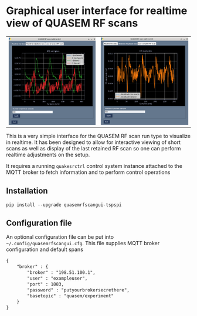 # Graphical user interface for realtime view of QUASEM RF scans

|     |     |
| --- | --- |
| ![](https://raw.githubusercontent.com/tspspi/quasemrfscangui/refs/heads/master/doc/screen001.png) | ![](https://raw.githubusercontent.com/tspspi/quasemrfscangui/refs/heads/master/doc/screen002.png) |

This is a very simple interface for the QUASEM RF scan run type
to visualize in realtime. It has been designed to allow for interactive
viewing of short scans as well as display of the last retained RF
scan so one can perform realtime adjustments on the setup.

It requires a running ```quakesrctrl``` control system instance attached
to the MQTT broker to fetch information and to perform control operations

## Installation

```
pip install --upgrade quasemrfscangui-tspspi
```

## Configuration file

An optional configuration file can be put into ```~/.config/quasemrfscangui.cfg```.
This file supplies MQTT broker configuration and default spans

```
{
	"broker" : {
		"broker" : "198.51.100.1",
		"user" : "exampleuser",
		"port" : 1883,
		"password" : "putyourbrokersecrethere",
		"basetopic" : "quasem/experiment"
	}
}
```
